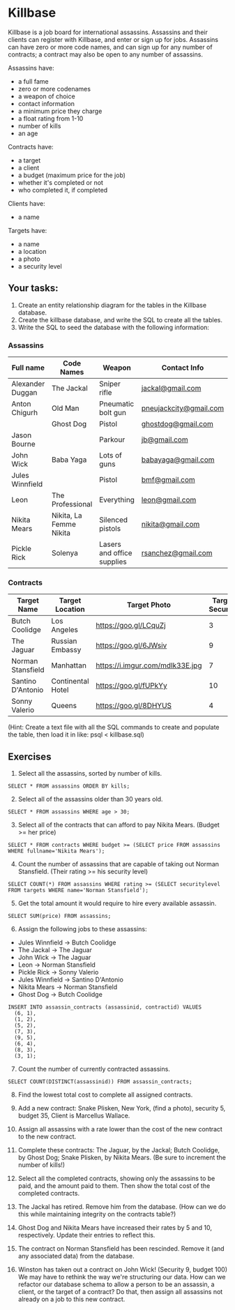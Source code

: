 # Killbase

Killbase is a job board for international assassins. Assassins and their clients can register with Killbase, and enter or sign up for jobs. Assassins can have zero or more code names, and can sign up for any number of contracts; a contract may also be open to any number of assassins.

Assassins have:
  * a full fame
  * zero or more codenames
  * a weapon of choice
  * contact information
  * a minimum price they charge
  * a float rating from 1-10
  * number of kills
  * an age

Contracts have:
  * a target
  * a client
  * a budget (maximum price for the job)
  * whether it's completed or not
  * who completed it, if completed

Clients have:
  * a name

Targets have:
  * a name
  * a location
  * a photo
  * a security level

## Your tasks:

1) Create an entity relationship diagram for the tables in the Killbase database.
2) Create the killbase database, and write the SQL to create all the tables.
3) Write the SQL to seed the database with the following information:

### Assassins

| Full name        | Code Names              | Weapon                     | Contact Info           | Age | Price | Rating | Kills |
|------------------|-------------------------|----------------------------|------------------------|-----|-------|--------|-------|
| Alexander Duggan | The Jackal              | Sniper rifle               | jackal@gmail.com       | 31  | 45    | 7.5    | 28    |
| Anton Chigurh    | Old Man                 | Pneumatic bolt gun         | pneujackcity@gmail.com | 52  | 40    | 9      | 72    |
|                  | Ghost Dog               | Pistol                     | ghostdog@gmail.com     | 28  | 20    | 6.5    | 35    |
| Jason Bourne     |                         | Parkour                    | jb@gmail.com           | 27  | 25    | 7      | 48    |
| John Wick        | Baba Yaga               | Lots of guns               | babayaga@gmail.com     | 35  | 50    | 9.5    | 433   |
| Jules Winnfield  |                         | Pistol                     | bmf@gmail.com          | 26  | 15    | 6.5    | 13    |
| Leon             | The Professional        | Everything                 | leon@gmail.com         | 41  | 30    | 8.5    | 87    |
| Nikita Mears     | Nikita, La Femme Nikita | Silenced pistols           | nikita@gmail.com       | 28  | 30    | 7      | 32    |
| Pickle Rick      | Solenya                 | Lasers and office supplies | rsanchez@gmail.com     | 60  | 0     | 8      | 24    |

### Contracts

| Target Name       | Target Location   | Target Photo                    | Target Security | Client Name       | Budget |
|-------------------|-------------------|---------------------------------|-----------------|-------------------|--------|
| Butch Coolidge    | Los Angeles       | https://goo.gl/LCquZj           | 3               | Marcellus Wallace | 40     |
| The Jaguar        | Russian Embassy   | https://goo.gl/6JWsiv           | 9               | Concerto          | 70     |
| Norman Stansfield | Manhattan         | https://i.imgur.com/mdIk33E.jpg | 7               | Mathilda          | 35     |
| Santino D'Antonio | Continental Hotel | https://goo.gl/fUPkYy           | 10              | Winston           | 25     |
| Sonny Valerio     | Queens            | https://goo.gl/8DHYUS           | 4               | Ray Vargo         | 10     |

(Hint: Create a text file with all the SQL commands to create and populate the table, then load it in like:  psql < killbase.sql)

## Exercises

1) Select all the assassins, sorted by number of kills.

```
SELECT * FROM assassins ORDER BY kills;
```

2) Select all of the assassins older than 30 years old.

```
SELECT * FROM assassins WHERE age > 30;
```

3) Select all of the contracts that can afford to pay Nikita Mears. (Budget >= her price)

```
SELECT * FROM contracts WHERE budget >= (SELECT price FROM assassins WHERE fullname='Nikita Mears');
```

4) Count the number of assassins that are capable of taking out Norman Stansfield. (Their rating >= his security level)

```
SELECT COUNT(*) FROM assassins WHERE rating >= (SELECT securitylevel FROM targets WHERE name='Norman Stansfield');
```

5) Get the total amount it would require to hire every available assassin.

```
SELECT SUM(price) FROM assassins;
```

6) Assign the following jobs to these assassins:
  * Jules Winnfield -> Butch Coolidge
  * The Jackal -> The Jaguar
  * John Wick -> The Jaguar
  * Leon -> Norman Stansfield
  * Pickle Rick -> Sonny Valerio
  * Jules Winnfield -> Santino D'Antonio
  * Nikita Mears -> Norman Stansfield
  * Ghost Dog -> Butch Coolidge

```
INSERT INTO assassin_contracts (assassinid, contractid) VALUES
  (6, 1),
  (1, 2),
  (5, 2),
  (7, 3),
  (9, 5),
  (6, 4),
  (8, 3),
  (3, 1);
```

7) Count the number of currently contracted assassins.

```
SELECT COUNT(DISTINCT(assassinid)) FROM assassin_contracts;
```

8) Find the lowest total cost to complete all assigned contracts.

9) Add a new contract: Snake Plisken, New York, (find a photo), security 5, budget 35, Client is Marcellus Wallace.

10) Assign all assassins with a rate lower than the cost of the new contract to the new contract.

11) Complete these contracts: The Jaguar, by the Jackal; Butch Coolidge, by Ghost Dog; Snake Plisken, by Nikita Mears. (Be sure to increment the number of kills!)

12) Select all the completed contracts, showing only the assassins to be paid, and the amount paid to them. Then show the total cost of the completed contracts.

13) The Jackal has retired. Remove him from the database. (How can we do this while maintaining integrity on the contracts table?)

14) Ghost Dog and Nikita Mears have increased their rates by 5 and 10, respectively. Update their entries to reflect this.

15) The contract on Norman Stansfield has been rescinded. Remove it (and any associated data) from the database.

16) Winston has taken out a contract on John Wick! (Security 9, budget 100) We may have to rethink the way we're structuring our data. How can we refactor our database schema to allow a person to be an assassin, a client, or the target of a contract? Do that, then assign all assassins not already on a job to this new contract.
